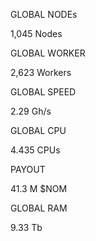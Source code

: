 GLOBAL NODEs

1,045 Nodes

GLOBAL WORKER

2,623 Workers

GLOBAL SPEED

2.29 Gh/s

GLOBAL CPU

4.435 CPUs

PAYOUT

41.3 M $NOM

GLOBAL RAM

9.33 Tb
